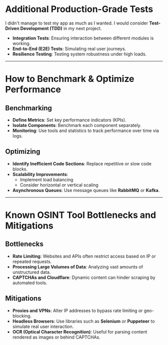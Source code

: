 # Additional Production-Grade Tests

I didn't manage to test my app as much as I wanted. I would consider **Test-Driven Development (TDD)** in my next project.

- **Integration Tests**: Ensuring interaction between different modules is working.
- **End-to-End (E2E) Tests**: Simulating real user journeys.
- **Resilience Testing**: Testing system robustness under high loads.

---

# How to Benchmark & Optimize Performance

## Benchmarking

- **Define Metrics**: Set key performance indicators (KPIs).
- **Isolate Components**: Benchmark each component separately.
- **Monitoring**: Use tools and statistics to track performance over time via logs.

## Optimizing

- **Identify Inefficient Code Sections**: Replace repetitive or slow code blocks.
- **Scalability Improvements**:
  - Implement load balancing
  - Consider horizontal or vertical scaling
- **Asynchronous Queues**: Use message queues like **RabbitMQ** or **Kafka**.

---

# Known OSINT Tool Bottlenecks and Mitigations

## Bottlenecks

- **Rate Limiting**: Websites and APIs often restrict access based on IP or repeated requests.
- **Processing Large Volumes of Data**: Analyzing vast amounts of unstructured data.
- **CAPTCHAs and Cloudflare**: Dynamic content can hinder scraping by automated tools.

## Mitigations

- **Proxies and VPNs**: Alter IP addresses to bypass rate limiting or geo-blocking.
- **Headless Browsers**: Use libraries such as **Selenium** or **Puppeteer** to simulate real user interaction.
- **OCR (Optical Character Recognition)**: Useful for parsing content rendered as images or behind CAPTCHAs.
